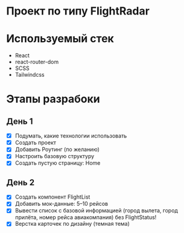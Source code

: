 # Проект по типу FlightRadar
# Используемый стек
- React
- react-router-dom
- SCSS
- Tailwindcss
# Этапы разрабоки
## День 1
- [x] Подумать, какие технологии использовать
- [x] Создать проект
- [x] Добавить Роутинг (по желанию)
- [x] Настроить базовую структуру
- [x] Создать пустую страницу: Home
## День 2
- [x] Создать компонент FlightList
- [x] Добавить мок-данные: 5–10 рейсов
- [x] Вывести список с базовой информацией (город вылета, город прилёта, номер рейса авиакомпания) без FlightStatus!
- [x] Верстка карточек по дизайну (темная тема)